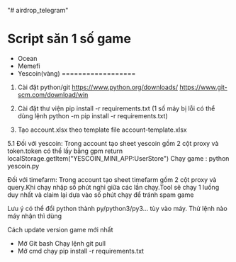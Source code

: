 "# airdrop_telegram" 

# Script săn 1 số game
- Ocean
- Memefi
- Yescoin(vàng)
==================
1. Cài đặt python/git
https://www.python.org/downloads/
https://www.git-scm.com/download/win

3. Cài đặt thư viện
pip install -r requirements.txt
(1 số máy bị lỗi có thể dùng lệnh python -m pip install -r requirements.txt)

4. Tạo account.xlsx theo template file account-template.xlsx

5.1
Đối với yescoin:
Trong account tạo sheet yescoin gồm 2 cột proxy và token.token có thể lấy bằng gpm return localStorage.getItem("YESCOIN_MINI_APP:UserStore")
Chạy game : python yescoin.py

Đối với timefarm:
Trong account tạo sheet timefarm gồm 2 cột proxy và query.Khi chạy nhập số phút nghỉ giữa các lần chạy.Tool sẽ chạy 1 luồng duy nhất và claim lại dựa vào số phút chạy để tránh spam game

Lưu ý có thể đổi python thành py/python3/py3... tùy vào máy. Thử lệnh nào máy nhận thì dùng


Cách update version game mới nhất
- Mở Git bash Chạy lệnh git pull
- Mở cmd chạy pip install -r requirements.txt
